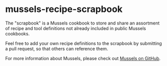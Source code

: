# mussels-recipe-scrapbook

The "scrapbook" is a Mussels cookbook to store and share an assortment of recipe and tool definitions not already included in public Mussels cookbooks.

Feel free to add your own recipe definitions to the scrapbook by submitting a pull request, so that others can reference them.

For more information about Mussels, please check out [Mussels on GitHub](https://github.com/Cisco-Talos/Mussels).
